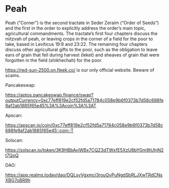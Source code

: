 # Peah
Peah (“Corner”) is the second tractate in Seder Zeraim (“Order of Seeds”) and the first in the order to explicitly address the order’s main topic, agricultural commandments. The tractate’s first four chapters discuss the mitzvah of peah, or leaving crops in the corner of a field for the poor to take, based in Leviticus 19:9 and 23:22. The remaining four chapters discuss other agricultural gifts to the poor, such as the obligation to leave ears of grain that fell during harvest (leket) and sheaves of grain that were forgotten in the field (shikhechah) for the poor.

https://red-sun-2500.on.fleek.co/ is our only official website. Beware of scams.

Pancakeswap:

https://aptos.pancakeswap.finance/swap?outputCurrency=0xc77eff819e2cf52fd5a71784c058e9b6f0373b7d58c688fe9af2ab1885f65e45%3A%3Acoin%3A%3AT

Apscan:

https://apscan.io/coin/0xc77eff819e2cf52fd5a71784c058e9b6f0373b7d58c688fe9af2ab1885f65e45::coin::T

Solscan:

https://solscan.io/token/3K9HBbAviWBx7CQZ3dTWxfE5XzU8bYGm9tUhjN2t7QoQ

DAO:

https://app.realms.today/dao/DQLsyVgxmci3rouQyPuNgdSbRLJXwTRdCNsXBG7oBR9h

